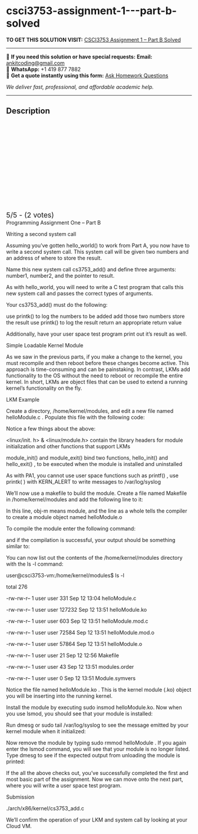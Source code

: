# csci3753-assignment-1---part-b-solved
**TO GET THIS SOLUTION VISIT:** [CSCI3753 Assignment 1 – Part B Solved](https://www.ankitcodinghub.com/product/csci3753-pa1-part-b-solved/)


---

📩 **If you need this solution or have special requests:** **Email:** ankitcoding@gmail.com  
📱 **WhatsApp:** +1 419 877 7882  
📄 **Get a quote instantly using this form:** [Ask Homework Questions](https://www.ankitcodinghub.com/services/ask-homework-questions/)

*We deliver fast, professional, and affordable academic help.*

---

<h2>Description</h2>



<div class="kk-star-ratings kksr-auto kksr-align-center kksr-valign-top" data-payload="{&quot;align&quot;:&quot;center&quot;,&quot;id&quot;:&quot;118650&quot;,&quot;slug&quot;:&quot;default&quot;,&quot;valign&quot;:&quot;top&quot;,&quot;ignore&quot;:&quot;&quot;,&quot;reference&quot;:&quot;auto&quot;,&quot;class&quot;:&quot;&quot;,&quot;count&quot;:&quot;2&quot;,&quot;legendonly&quot;:&quot;&quot;,&quot;readonly&quot;:&quot;&quot;,&quot;score&quot;:&quot;5&quot;,&quot;starsonly&quot;:&quot;&quot;,&quot;best&quot;:&quot;5&quot;,&quot;gap&quot;:&quot;4&quot;,&quot;greet&quot;:&quot;Rate this product&quot;,&quot;legend&quot;:&quot;5\/5 - (2 votes)&quot;,&quot;size&quot;:&quot;24&quot;,&quot;title&quot;:&quot;CSCI3753 Assignment 1 - Part B Solved&quot;,&quot;width&quot;:&quot;138&quot;,&quot;_legend&quot;:&quot;{score}\/{best} - ({count} {votes})&quot;,&quot;font_factor&quot;:&quot;1.25&quot;}">

<div class="kksr-stars">

<div class="kksr-stars-inactive">
            <div class="kksr-star" data-star="1" style="padding-right: 4px">


<div class="kksr-icon" style="width: 24px; height: 24px;"></div>
        </div>
            <div class="kksr-star" data-star="2" style="padding-right: 4px">


<div class="kksr-icon" style="width: 24px; height: 24px;"></div>
        </div>
            <div class="kksr-star" data-star="3" style="padding-right: 4px">


<div class="kksr-icon" style="width: 24px; height: 24px;"></div>
        </div>
            <div class="kksr-star" data-star="4" style="padding-right: 4px">


<div class="kksr-icon" style="width: 24px; height: 24px;"></div>
        </div>
            <div class="kksr-star" data-star="5" style="padding-right: 4px">


<div class="kksr-icon" style="width: 24px; height: 24px;"></div>
        </div>
    </div>

<div class="kksr-stars-active" style="width: 138px;">
            <div class="kksr-star" style="padding-right: 4px">


<div class="kksr-icon" style="width: 24px; height: 24px;"></div>
        </div>
            <div class="kksr-star" style="padding-right: 4px">


<div class="kksr-icon" style="width: 24px; height: 24px;"></div>
        </div>
            <div class="kksr-star" style="padding-right: 4px">


<div class="kksr-icon" style="width: 24px; height: 24px;"></div>
        </div>
            <div class="kksr-star" style="padding-right: 4px">


<div class="kksr-icon" style="width: 24px; height: 24px;"></div>
        </div>
            <div class="kksr-star" style="padding-right: 4px">


<div class="kksr-icon" style="width: 24px; height: 24px;"></div>
        </div>
    </div>
</div>


<div class="kksr-legend" style="font-size: 19.2px;">
            5/5 - (2 votes)    </div>
    </div>
Programming Assignment One – Part B

Writing a second system call

Assuming you’ve gotten hello_world() to work from Part A, you now have to write a second system call. This system call will be given two numbers and an address of where to store the result.

Name this new system call cs3753_add() and define three arguments: number1, number2, and the pointer to result.

As with hello_world, you will need to write a C test program that calls this new system call and passes the correct types of arguments.

Your cs3753_add() must do the following:

use printk() to log the numbers to be added add those two numbers store the result use printk() to log the result return an appropriate return value

Additionally, have your user space test program print out it’s result as well.

Simple Loadable Kernel Module

As we saw in the previous parts, if you make a change to the kernel, you must recompile and then reboot before these changes become active. This approach is time-consuming and can be painstaking. In contrast, LKMs add functionality to the OS without the need to reboot or recompile the entire kernel. In short, LKMs are object files that can be used to extend a running kernel’s functionality on the fly.

LKM Example

Create a directory, /home/kernel/modules, and edit a new file named helloModule.c . Populate this file with the following code:

Notice a few things about the above:

&lt;linux/init. h&gt; &amp; &lt;linux/module.h&gt; contain the library headers for module initialization and other functions that support LKMs

module_init() and module_exit() bind two functions, hello_init() and hello_exit() , to be executed when the module is installed and uninstalled

As with PA1, you cannot use user space functions such as printf() , use printk( ) with KERN_ALERT to write messages to /var/log/syslog

We’ll now use a makefile to build the module. Create a file named Makefile in /home/kernel/modules and add the following line to it:

In this line, obj-m means module, and the line as a whole tells the compiler to create a module object named helloModule.o

To compile the module enter the following command:

and if the compilation is successful, your output should be something similar to:

You can now list out the contents of the /home/kernel/modules directory with the ls -l command:

user@csci3753-vm:/home/kernel/modules$ ls -l

total 276

-rw-rw-r– 1 user user 331 Sep 12 13:04 helloModule.c

-rw-rw-r– 1 user user 127232 Sep 12 13:51 helloModule.ko

-rw-rw-r– 1 user user 603 Sep 12 13:51 helloModule.mod.c

-rw-rw-r– 1 user user 72584 Sep 12 13:51 helloModule.mod.o

-rw-rw-r– 1 user user 57864 Sep 12 13:51 helloModule.o

-rw-rw-r– 1 user user 21 Sep 12 12:56 Makefile

-rw-rw-r– 1 user user 43 Sep 12 13:51 modules.order

-rw-rw-r– 1 user user 0 Sep 12 13:51 Module.symvers

Notice the file named helloModule.ko . This is the kernel module (.ko) object you will be inserting into the running kernel.

Install the module by executing sudo insmod helloModule.ko. Now when you use lsmod, you should see that your module is installed:

Run dmesg or sudo tail /var/log/syslog to see the message emitted by your kernel module when it initialized:

Now remove the module by typing sudo rmmod helloModule . If you again enter the lsmod command, you will see that your module is no longer listed. Type dmesg to see if the expected output from unloading the module is printed:

If the all the above checks out, you’ve successfully completed the first and most basic part of the assignment. Now we can move onto the next part, where you will write a user space test program.

Submission

./arch/x86/kernel/cs3753_add.c

We’ll confirm the operation of your LKM and system call by looking at your Cloud VM.
